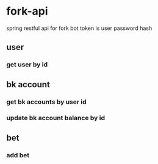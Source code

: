 # fork-api
 spring restful api for fork bot
  token is user password hash
 
 ## user
 ### get user by id
 
 ## bk account
 ### get bk accounts by user id
 ### update bk account balance by id
 
## bet
### add bet
